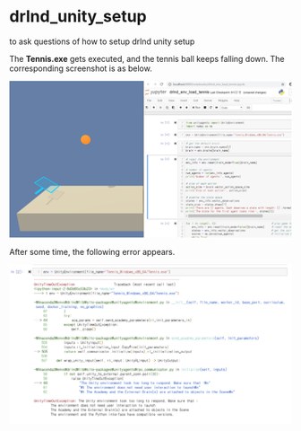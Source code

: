 # drlnd_unity_setup
to ask questions of how to setup drlnd unity setup


The **Tennis.exe** gets executed, and the tennis ball keeps falling down. The corresponding screenshot is as below.

![Alt text](wontwork.PNG?raw=true "Optional Title")



After some time, the following error appears.


![Alt text](wontwork2.PNG?raw=true "Optional Title")
